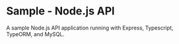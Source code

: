 # Sample - Node.js API
A sample Node.js API application running with Express, Typescript, TypeORM, and MySQL.
